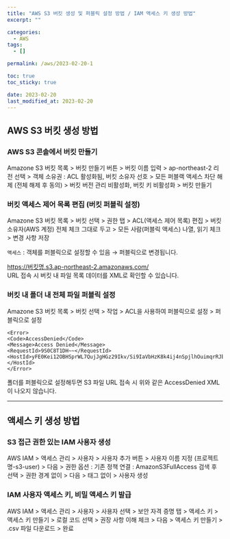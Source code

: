 ```yaml
---
title: "AWS S3 버킷 생성 및 퍼블릭 설정 방법 / IAM 액세스 키 생성 방법"
excerpt: ""

categories:
  - AWS
tags:
  - []

permalink: /aws/2023-02-20-1

toc: true
toc_sticky: true

date: 2023-02-20
last_modified_at: 2023-02-20
---
```


## AWS S3 버킷 생성 방법

### AWS S3 콘솔에서 버킷 만들기
Amazone S3 버킷 목록 > 버킷 만들기 버튼 > 버킷 이름 입력 > ap-northeast-2 리전 선택 > 객체 소유권 : ACL 활성화됨, 버킷 소유자 선호 > 모든 퍼블랙 액세스 차단 해제 (전체 해제 후 동의) > 버킷 버전 관리 비활성화, 버킷 키 비활성화 > 버킷 만들기

### 버킷 액세스 제어 목록 편집 (버킷 퍼블릭 설정)
Amazone S3 버킷 목록 > 버킷 선택 > 권한 탭 > ACL(액세스 제어 목록) 편집 > 버킷 소유자(AWS 계정) 전체 체크 그대로 두고 > 모든 사람(퍼블릭 액세스) 나열, 읽기 체크 > 변경 사항 저장

`액세스` : 객체를 퍼블릭으로 설정할 수 있음 → 퍼블릭으로 변경됩니다.

https://버킷명.s3.ap-northeast-2.amazonaws.com/  
URL 접속 시 버킷 내 파일 목록 데이터를 XML로 확인할 수 있습니다.

### 버킷 내 폴더 내 전체 파일 퍼블릭 설정
Amazone S3 버킷 목록 > 버킷 선택 > 작업 > ACL을 사용하여 퍼블릭으로 설정 > 퍼블릭으로 설정
```
<Error>
<Code>AccessDenied</Code>
<Message>Access Denied</Message>
<RequestId>9S0C8T1DH~~</RequestId>
<HostId>yFE0Kei12OBHSprWL7QujJgHGz29Ikv/Si9IaVbHzK8k4ij4nSpjlhOuimqrRJbx~~</HostId>
</Error>
```
폴더를 퍼블릭으로 설정해두면 S3 파일 URL 접속 시 위와 같은 AccessDenied XML이 나오지 않습니다.

---

## 액세스 키 생성 방법

### S3 접근 권한 있는 IAM 사용자 생성
AWS IAM > 액세스 관리 > 사용자 > 사용자 추가 버튼 > 사용자 이름 지정 (프로젝트명-s3-user) > 다음 > 권한 옵션 : 기존 정책 연결 : AmazonS3FullAccess 검색 후 선택 > 권한 경계 없이 > 다음 > 태그 없이 > 사용자 생성

### IAM 사용자 액세스 키, 비밀 액세스 키 발급
AWS IAM > 액세스 관리 > 사용자 > 사용자 선택 > 보안 자격 증명 탭 > 액세스 키 > 액세스 키 만들기 > 로컬 코드 선택 > 권장 사항 이해 체크 > 다음 > 액세스 키 만들기 > .csv 파일 다운로드 > 완료
